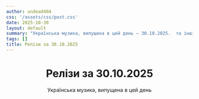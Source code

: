 ```yaml
---
author: undead404
css: '/assets/css/post.css'
date: 2025-10-30
layout: default
summary: "Українська музика, випущена в цей день – 30.10.2025.  та інші"
tags: []
title: Релізи за 30.10.2025
---
```


<main class="main-content">
  <header>
    <h1>Релізи за <time datetime="2025-10-30">30.10.2025</time></h1>
    <p class="summary">Українська музика, випущена в цей день</p>
      <ul class="tags">
      </ul>
  </header>
  <section class="releases">
  </section>
</main>